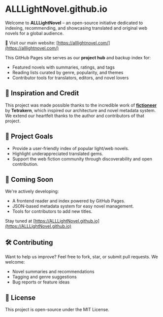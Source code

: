# ALLLightNovel.github.io

Welcome to **ALLLightNovel** – an open-source initiative dedicated to indexing, recommending, and showcasing translated and original web novels for a global audience.

🔗 Visit our main website: [https://alllightnovel.com/](https://alllightnovel.com/)

This GitHub Pages site serves as our **project hub** and backup index for:
- Featured novels with summaries, ratings, and tags
- Reading lists curated by genre, popularity, and themes
- Contributor tools for translators, editors, and novel lovers

## 🌟 Inspiration and Credit

This project was made possible thanks to the incredible work of [**fictioneer**](https://github.com/Tetrakern/fictioneer) by **Tetrakern**, which inspired our architecture and novel metadata system. We extend our heartfelt thanks to the author and contributors of that project.

## 📌 Project Goals

- Provide a user-friendly index of popular light/web novels.
- Highlight underappreciated translated gems.
- Support the web fiction community through discoverability and open contribution.

## 🚀 Coming Soon

We're actively developing:
- A frontend reader and index powered by GitHub Pages.
- JSON-based metadata system for easy novel management.
- Tools for contributors to add new titles.

Stay tuned at [https://ALLLightNovel.github.io](https://ALLLightNovel.github.io)

## 🛠️ Contributing

Want to help us improve? Feel free to fork, star, or submit pull requests. We welcome:
- Novel summaries and recommendations
- Tagging and genre suggestions
- Bug reports or feature ideas

## 📄 License

This project is open-source under the MIT License.
